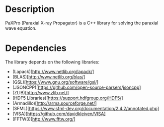 # Description
PaXPro (Paraxial X-ray Propagator) is a C++ library for solving the paraxial
wave equation.

# Dependencies
The library depends on the following libraries:
* (Lapack)[http://www.netlib.org/lapack/]
* (BLAS)[http://www.netlib.org/blas/]
* (GSL)[https://www.gnu.org/software/gsl/]
* (JSONCPP)[https://github.com/open-source-parsers/jsoncpp]
* (ZLIB)[http://www.zlib.net/]
* (HDF5 Libraries)[https://support.hdfgroup.org/HDF5/]
* (Armadillo)[http://arma.sourceforge.net/]
* (SFML)[https://www.sfml-dev.org/documentation/2.4.2/annotated.php]
* (VISA)[https://github.com/davidkleiven/VISA]
* (FFTW3)[http://www.fftw.org/]
